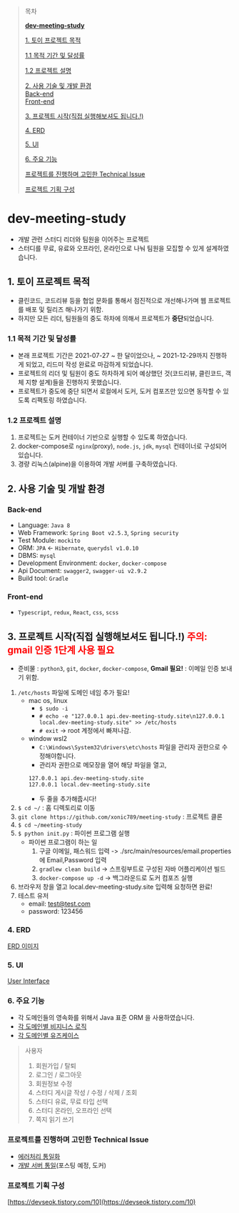 > 목차
> 
> [**dev-meeting-study**](#dev-meeting-study)
> 
> [1. 토이 프로젝트 목적](#1-토이-프로젝트-목적)
> 
> [1.1 목적 기간 및 달성률](#11-목적-기간-및-달성률)
> 
> [1.2 프로젝트 설명](#12-프로젝트-설명)
> 
> [2. 사용 기술 및 개발 환경](#2-사용-기술-및-개발-환경)<br>
> [Back-end](#back-end)<br>
> [Front-end](#front-end)<br>
> 
> [3. 프로젝트 시작(직접 실행해보셔도 됩니다.!)](#3-프로젝트-시작직접-실행해보셔도-됩니다)
> 
> [4. ERD](#4-erd)
> 
> [5. UI](#5-ui)
> 
> [6. 주요 기능](#6-주요-기능)
> 
> [프로젝트를 진행하며 고민한 Technical Issue](#프로젝트를-진행하며-고민한-technical-issue)
> 
> [프로젝트 기획 구성 <br>](#프로젝트-기획-구성-br)

# dev-meeting-study
- 개발 관련 스터디 리더와 팀원을 이어주는 프로젝트
- 스터디를 무료, 유료와 오프라인, 온라인으로 나눠 팀원을 모집할 수 있게 설계하였습니다.

## 1. 토이 프로젝트 목적
- 클린코드, 코드리뷰 등을 협업 문화를 통해서 점진적으로 개선해나가며 웹 프로젝트를 배포 및 릴리즈 해나가기 위함.
- 하지만 모든 리더, 팀원들의 중도 하차에 의해서 프로젝트가 **중단**되었습니다.

### 1.1 목적 기간 및 달성률
- 본래 프로젝트 기간은 2021-07-27 ~ 한 달이었으나, ~ 2021-12-29까지 진행하게 되었고, 리드미 작성 완료로 마감하게 되었습니다. 
- 프로젝트의 리더 및 팀원이 중도 하차하게 되어 예상했던 것(코드리뷰, 클린코드, 객체 지향 설계)들을 진행하지 못했습니다.
- 프로젝트가 중도에 중단 되면서 로컬에서 도커, 도커 컴포즈만 있으면 동작할 수 있도록 리팩토링 하였습니다.

### 1.2 프로젝트 설명
1. 프로젝트는 도커 컨테이너 기반으로 실행할 수 있도록 하였습니다.
2. docker-compose로 `nginx`(proxy), `node.js`, `jdk`, `mysql` 컨테이너로 구성되어 있습니다.
3. 경량 리눅스(alpine)을 이용하여 개발 서버를 구축하였습니다.

## 2. 사용 기술 및 개발 환경
### Back-end
- Language: `Java 8`
- Web Framework: `Spring Boot v2.5.3`, `Spring security`
- Test Module: `mockito`
- ORM: `JPA` <- `Hibernate`, `querydsl v1.0.10`
- DBMS: `mysql`
- Development Environment: `docker`, `docker-compose`
- Api Document: `swagger2`, `swagger-ui v2.9.2`
- Build tool: `Gradle`

### Front-end
- `Typescript`, `redux`, `React`, `css`, `scss`

## 3. 프로젝트 시작(직접 실행해보셔도 됩니다.!) <span style="color:red;">주의: **gmail 인증 1단계 사용 필요** </span>
- 준비물 : `python3`, `git`, `docker`, `docker-compose`, **Gmail 필요!** : 이메일 인증 보내기 위함.
1. `/etc/hosts` 파일에 도메인 네임 추가 필요!
   - mac os, linux
     - `$ sudo -i`
     - `# echo -e "127.0.0.1 api.dev-meeting-study.site\n127.0.0.1 local.dev-meeting-study.site" >> /etc/hosts`
     - `# exit` -> root 계정에서 빠져나감.
   - window wsl2
     - `C:\Windows\System32\drivers\etc\hosts` 파일을 관리자 권한으로 수정해야합니다.
     - 관리자 권한으로 메모장을 열어 해당 파일을 열고,
     ```
     127.0.0.1 api.dev-meeting-study.site
     127.0.0.1 local.dev-meeting-study.site
     ```
     - 두 줄을 추가해줍시다!
2. `$ cd ~/` : 홈 디렉토리로 이동
3. `git clone https://github.com/xonic789/meeting-study` : 프로젝트 클론
4. `$ cd ~/meeting-study`
5. `$ python init.py` : 파이썬 프로그램 실행
   - 파이썬 프로그램이 하는 일
      1. 구글 이메일, 패스워드 입력 -> ./src/main/resources/email.properties 에 Email,Password 입력
      2. `gradlew clean build` -> 스프링부트로 구성된 자바 어플리케이션 빌드
      3. `docker-compose up -d` -> 백그라운드로 도커 컴포즈 실행
6. 브라우저 창을 열고 local.dev-meeting-study.site 입력해 요청하면 완료!
7. 테스트 유저 
    - email: test@test.com
    - password: 123456


### 4. ERD
[ERD 이미지](readme_image/데브미팅%20프로젝트%20ERD.png)

### 5. UI
[User Interface](https://github.com/xonic789/meeting-study/wiki/User-Interface)

### 6. 주요 기능
- 각 도메인들의 영속화를 위해서 Java 표준 ORM 을 사용하였습니다.
- [각 도메인별 비지니스 로직](https://github.com/xonic789/meeting-study/wiki/Business-Rule)
- [각 도메인별 유즈케이스](https://github.com/xonic789/meeting-study/wiki/Use-Case)

> 사용자
> 1. 회원가입 / 탈퇴
> 2. 로그인 / 로그아웃
> 3. 회원정보 수정
> 4. 스터디 게시글 작성 / 수정 / 삭제 / 조회
> 5. 스터디 유료, 무료 타입 선택
> 6. 스터디 온라인, 오프라인 선택 
> 7. 쪽지 읽기 쓰기


### 프로젝트를 진행하며 고민한 Technical Issue

- [에러처리 통일화](https://devseok.tistory.com/10)
- [개발 서버 통일]()(포스팅 예정, 도커)


### 프로젝트 기획 구성 <br>
[https://devseok.tistory.com/10](https://devseok.tistory.com/10)
